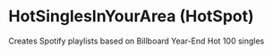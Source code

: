 # HotSinglesInYourArea (HotSpot)
Creates Spotify playlists based on Billboard Year-End Hot 100 singles
